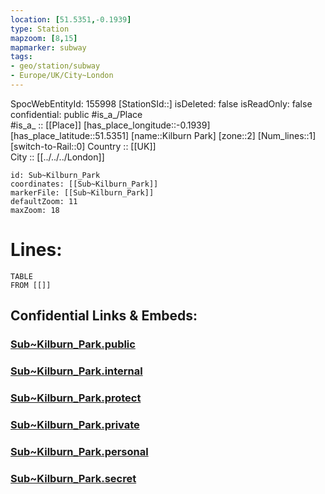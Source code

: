 ```yaml
---
location: [51.5351,-0.1939] 
type: Station 
mapzoom: [8,15] 
mapmarker: subway 
tags:
- geo/station/subway
- Europe/UK/City~London
---
```

SpocWebEntityId: 155998
[StationSId::] 
isDeleted: false
isReadOnly: false
confidential: public
#is_a_/Place  
#is_a_ :: [[Place]] 
[has_place_longitude::-0.1939] 
[has_place_latitude::51.5351] 
[name::Kilburn Park] 
[zone::2] 
[Num_lines::1] 
[switch-to-Rail::0] 
Country :: [[UK]]  
City :: [[../../../London]]  


```leaflet
id: Sub~Kilburn_Park
coordinates: [[Sub~Kilburn_Park]] 
markerFile: [[Sub~Kilburn_Park]] 
defaultZoom: 11 
maxZoom: 18
```


# Lines: 
```dataview
TABLE 
FROM [[]] 
```


## Confidential Links & Embeds: 

### [Sub~Kilburn_Park.public](/_public/\Earth\Continent\Europe\Europe~North\UK\England\Regions~England\London,Greater\cities~GreaterLondon\Underground\StationSub~Kilburn_Park.public.md) 

### [Sub~Kilburn_Park.internal](/_internal/\Earth\Continent\Europe\Europe~North\UK\England\Regions~England\London,Greater\cities~GreaterLondon\Underground\StationSub~Kilburn_Park.internal.md) 

### [Sub~Kilburn_Park.protect](/_protect/\Earth\Continent\Europe\Europe~North\UK\England\Regions~England\London,Greater\cities~GreaterLondon\Underground\StationSub~Kilburn_Park.protect.md) 

### [Sub~Kilburn_Park.private](/_private/\Earth\Continent\Europe\Europe~North\UK\England\Regions~England\London,Greater\cities~GreaterLondon\Underground\StationSub~Kilburn_Park.private.md) 

### [Sub~Kilburn_Park.personal](/_personal/\Earth\Continent\Europe\Europe~North\UK\England\Regions~England\London,Greater\cities~GreaterLondon\Underground\StationSub~Kilburn_Park.personal.md) 

### [Sub~Kilburn_Park.secret](/_secret/\Earth\Continent\Europe\Europe~North\UK\England\Regions~England\London,Greater\cities~GreaterLondon\Underground\StationSub~Kilburn_Park.secret.md)

